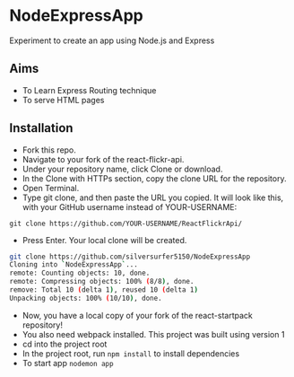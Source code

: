 # NodeExpressApp
Experiment to create an app using Node.js and Express

## Aims 

* To Learn Express Routing technique
* To serve HTML pages

## Installation

* Fork this repo.
* Navigate to your fork of the react-flickr-api.
* Under your repository name, click Clone or download.
* In the Clone with HTTPs section, copy the clone URL for the repository.
* Open Terminal.
* Type git clone, and then paste the URL you copied. It will look like this, with your GitHub username instead of YOUR-USERNAME:
```{bash}
git clone https://github.com/YOUR-USERNAME/ReactFlickrApi/
```
* Press Enter. Your local clone will be created.
```bash
git clone https://github.com/silversurfer5150/NodeExpressApp
Cloning into `NodeExpressApp`...
remote: Counting objects: 10, done.
remote: Compressing objects: 100% (8/8), done.
remove: Total 10 (delta 1), reused 10 (delta 1)
Unpacking objects: 100% (10/10), done.
```
* Now, you have a local copy of your fork of the react-startpack repository!
* You also need webpack installed. This project was built using version 1
* cd into the project root
* In the project root, run `npm install` to install dependencies
* To start app `nodemon app`

